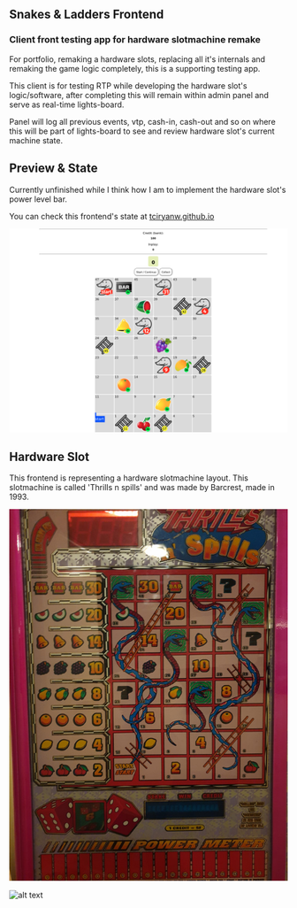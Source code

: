 ## Snakes & Ladders Frontend


### Client front testing app for hardware slotmachine remake
For portfolio, remaking a hardware slots, replacing all it's internals and remaking the game logic completely, this is a supporting testing app.

This client is for testing RTP while developing the hardware slot's logic/software, after completing this will remain within admin panel and serve as real-time lights-board.

Panel will log all previous events, vtp, cash-in, cash-out and so on where this will be part of lights-board to see and review hardware slot's current machine state.


## Preview & State
Currently unfinished while I think how I am to implement the hardware slot's power level bar.

You can check this frontend's state at [tciryanw.github.io](https://tciryanw.github.io)

![alt text](https://raw.githubusercontent.com/tciryanw/tciryanw.github.io/main/resources/preview.png)


## Hardware Slot
This frontend is representing a hardware slotmachine layout. This slotmachine is called 'Thrills n spills' and was made by Barcrest, made in 1993.

![alt text](https://raw.githubusercontent.com/tciryanw/tciryanw.github.io/main/resources/original_game.jpg)

![alt text](https://i.ibb.co/pxmY55P/New-Project-5.png)
